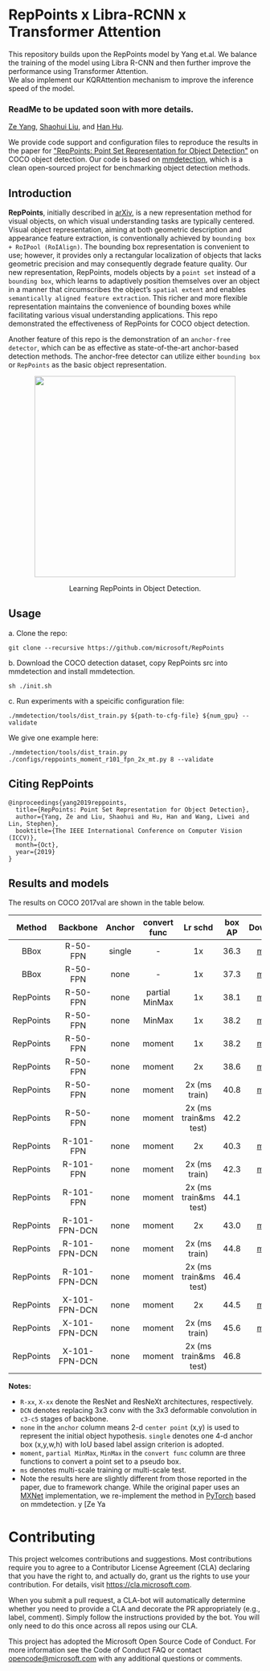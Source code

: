 # RepPoints x Libra-RCNN x Transformer Attention
This repository builds upon the RepPoints model by Yang et.al. We balance the training of the model
using Libra R-CNN and then further improve the performance using Transformer Attention.  
We also implement our KQRAttention mechanism to improve the inference speed of the model.
### ReadMe to be updated soon with more details.


[Ze Yang](https://yangze.tech/), [Shaohui Liu](http://b1ueber2y.me/), and [Han Hu](https://ancientmooner.github.io/).

We provide code support and configuration files to reproduce the results in the paper for
["RepPoints: Point Set Representation for Object Detection"](https://arxiv.org/abs/1904.11490) on COCO object detection. Our code is based on [mmdetection](https://github.com/open-mmlab/mmdetection), which is a clean open-sourced project for benchmarking object detection methods. 

## Introduction

**RepPoints**, initially described in [arXiv](https://arxiv.org/abs/1904.11490), is a new representation method for visual objects, on which visual understanding tasks are typically centered. Visual object representation, aiming at both geometric description and appearance feature extraction, is conventionally achieved by `bounding box + RoIPool (RoIAlign)`. The bounding box representation is convenient to use; however, it provides only a rectangular localization of objects that lacks geometric precision and may consequently degrade feature quality. Our new representation, RepPoints, models objects by a `point set` instead of a `bounding box`, which learns to adaptively position themselves over an object in a manner that circumscribes the object’s `spatial extent` and enables `semantically aligned feature extraction`. This richer and more flexible representation maintains the convenience of bounding boxes while facilitating various visual understanding applications. This repo demonstrated the effectiveness of RepPoints for COCO object detection.

Another feature of this repo is the demonstration of an `anchor-free detector`, which can be as effective as state-of-the-art anchor-based detection methods. The anchor-free detector can utilize either `bounding box` or `RepPoints` as the basic object representation.

<div align="center">
  <img src="demo/reppoints.png" width="400px" />
  <p>Learning RepPoints in Object Detection.</p>
</div>

## Usage
a. Clone the repo:
```
git clone --recursive https://github.com/microsoft/RepPoints
```
b. Download the COCO detection dataset, copy RepPoints src into mmdetection and install mmdetection. 
```
sh ./init.sh
```
c. Run experiments with a speicific configuration file:
```
./mmdetection/tools/dist_train.py ${path-to-cfg-file} ${num_gpu} --validate
```
We give one example here:
```
./mmdetection/tools/dist_train.py ./configs/reppoints_moment_r101_fpn_2x_mt.py 8 --validate
```

## Citing RepPoints

```
@inproceedings{yang2019reppoints,
  title={RepPoints: Point Set Representation for Object Detection},
  author={Yang, Ze and Liu, Shaohui and Hu, Han and Wang, Liwei and Lin, Stephen},
  booktitle={The IEEE International Conference on Computer Vision (ICCV)},
  month={Oct},
  year={2019}
}
```

## Results and models

The results on COCO 2017val are shown in the table below.

| Method | Backbone | Anchor | convert func | Lr schd | box AP | Download |
| :----: | :------: | :-------: | :------: | :-----: | :----: | :------: |
| BBox | R-50-FPN | single | -    | 1x      | 36.3|[model](https://drive.google.com/open?id=1TaVAFGZP2i7RwtlQjy3LBH1WI-YRH774) |
| BBox | R-50-FPN | none     | -    | 1x      | 37.3| [model](https://drive.google.com/open?id=1hpfu-I7gtZnIb0NU2WvUvaZz_dm-THuZ) |
| RepPoints | R-50-FPN | none     | partial MinMax | 1x      | 38.1| [model](https://drive.google.com/open?id=11zFtdKH-QGz_zH7vlcIih6FQAjV84CWc) |
| RepPoints | R-50-FPN | none     | MinMax | 1x      | 38.2| [model](https://drive.google.com/open?id=1Cg9818dpkL-9qjmYdkhrY_BRiQFjV4xu)  |
| RepPoints | R-50-FPN | none     | moment | 1x      | 38.2| [model](https://drive.google.com/open?id=1rQg-lE-5nuqO1bt6okeYkti4Q-EaBsu_) |
| RepPoints | R-50-FPN | none     | moment | 2x      | 38.6| [model](https://drive.google.com/open?id=1TfR-5geVviKhRoXL9JP6cG3fkN2itbBU) |
| RepPoints | R-50-FPN | none     | moment | 2x (ms train)   | 40.8| [model](https://drive.google.com/open?id=1oaHTIaP51oB5HJ6GWV3WYK19lMm9iJO6) |
| RepPoints | R-50-FPN | none     | moment | 2x (ms train&ms test)   | 42.2|          |
| RepPoints | R-101-FPN | none   | moment | 2x   | 40.3| [model](https://drive.google.com/open?id=1BAmGeUQ_zVQi2u7rgOuPQem2EjXDLgWm) |
| RepPoints | R-101-FPN | none   | moment | 2x (ms train)   | 42.3| [model](https://drive.google.com/open?id=14Lf0p4fXElXaxFu8stk3hek3bY8tNENX) |
| RepPoints | R-101-FPN | none   | moment | 2x (ms train&ms test)   | 44.1|          |
| RepPoints | R-101-FPN-DCN | none   | moment | 2x   | 43.0| [model](https://drive.google.com/open?id=1hpptxpb4QtNuB-HnV5wHbDltPHhlYq4z) |
| RepPoints | R-101-FPN-DCN | none   | moment | 2x (ms train)   | 44.8| [model](https://drive.google.com/open?id=1fsTckK99HYjOURwcFeHfy5JRRtsCajfX) |
| RepPoints | R-101-FPN-DCN | none   | moment | 2x (ms train&ms test)   | 46.4|          |
| RepPoints | X-101-FPN-DCN | none   | moment | 2x   | 44.5| [model](https://drive.google.com/open?id=1Y8vqaqU88-FEqqwl6Zb9exD5O246yrMR) |
| RepPoints | X-101-FPN-DCN | none   | moment | 2x (ms train)   | 45.6| [model](https://drive.google.com/open?id=1nr9gcVWxzeakbfPC6ON9yvKOuLzj_RrJ) |
| RepPoints | X-101-FPN-DCN | none   | moment | 2x (ms train&ms test)   | 46.8|          |

**Notes:**

- `R-xx`, `X-xx` denote the ResNet and ResNeXt architectures, respectively. 
- `DCN` denotes replacing 3x3 conv with the 3x3 deformable convolution in `c3-c5` stages of backbone.
- `none` in the `anchor` column means 2-d `center point` (x,y) is used to represent the initial object hypothesis. `single` denotes one 4-d anchor box (x,y,w,h) with IoU based label assign criterion is adopted. 
- `moment`, `partial MinMax`, `MinMax` in the `convert func` column are three functions to convert a point set to a pseudo box.
- `ms` denotes multi-scale training or multi-scale test.
- Note the results here are slightly different from those reported in the paper, due to framework change. While the original paper uses an [MXNet](https://mxnet.apache.org/) implementation, we re-implement the method in [PyTorch](https://pytorch.org/) based on mmdetection.
y [Ze Ya
# Contributing
This project welcomes contributions and suggestions. Most contributions require you to agree to a Contributor License Agreement (CLA) declaring that you have the right to, and actually do, grant us the rights to use your contribution. For details, visit https://cla.microsoft.com.

When you submit a pull request, a CLA-bot will automatically determine whether you need to provide a CLA and decorate the PR appropriately (e.g., label, comment). Simply follow the instructions provided by the bot. You will only need to do this once across all repos using our CLA.

This project has adopted the Microsoft Open Source Code of Conduct. For more information see the Code of Conduct FAQ or contact opencode@microsoft.com with any additional questions or comments.

